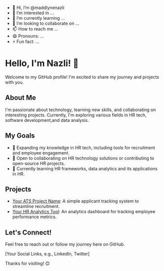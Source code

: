 - 👋 Hi, I’m @maddlynenazli
- 👀 I’m interested in ...
- 🌱 I’m currently learning ...
- 💞️ I’m looking to collaborate on ...
- 📫 How to reach me ...
- 😄 Pronouns: ...
- ⚡ Fun fact: ...

# Hello, I'm Nazli! 👋

Welcome to my GitHub profile! I'm excited to share my journey and projects with you.

## About Me
I'm passionate about technology, learning new skills, and collaborating on interesting projects. Currently, I'm exploring various fields in HR tech, software development,and data analysis.

## My Goals
- 📘 Expanding my knowledge in HR tech, including tools for recruitment and employee engagement.
- 🤝 Open to collaborating on HR technology solutions or contributing to open-source HR projects.
- 🌱 Currently learning HR frameworks, data analytics and its applications in HR.

## Projects
- [Your ATS Project Name](link_to_project): A simple applicant tracking system to streamline recruitment.
- [Your HR Analytics Tool](link_to_project): An analytics dashboard for tracking employee performance metrics.

## Let's Connect!
Feel free to reach out or follow my journey here on GitHub.

[Your Social Links, e.g., LinkedIn, Twitter]

Thanks for visiting! 😊

